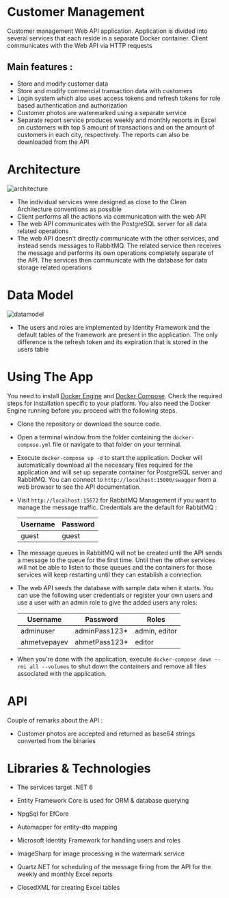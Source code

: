 # Customer Management

Customer management Web API application. Application is divided into several services that each reside in a separate Docker container. Client communicates with the Web API via HTTP requests

## Main features :

+ Store and modify customer data
+ Store and modify commercial transaction data with customers
+ Login system which also uses access tokens and refresh tokens for role based authentication and authorization
+ Customer photos are watermarked using a separate service
+ Separate report service produces weekly and monthly reports in Excel on customers with top 5 amount of transactions and on the amount of customers in each city, respectively. The reports can also be downloaded from the API

# Architecture

![architecture](https://i.imgur.com/yuRWP11.png)

+ The individual services were designed as close to the Clean Architecture conventions as possible
+ Client performs all the actions via communication with the web API
+ The web API communicates with the PostgreSQL server for all data related operations
+ The web API doesn't directly communicate with the other services, and instead sends messages to RabbitMQ. The related service then receives the message and performs its own operations completely separate of the API. The services then communicate with the database for data storage related operations

# Data Model

![datamodel](https://i.imgur.com/JAbuwXy.png)

+ The users and roles are implemented by Identity Framework and the default tables of the framework are present in the application. The only difference is the refresh token and its expiration that is stored in the users table


# Using The App

You need to install [Docker Engine](https://docs.docker.com/engine/install/) and [Docker Compose](https://docs.docker.com/compose/install/). Check the required steps for installation specific to your platform. You also need the Docker Engine running before you proceed with the following steps.

+ Clone the repository or download the source code.
+ Open a terminal window from the folder containing the ```docker-compose.yml``` file or navigate to that folder on your terminal.
+ Execute ```docker-compose up -d``` to start the application. Docker will automatically download all the necessary files required for the application and will set up separate container for PostgreSQL server and RabbitMQ. You can connect to ```http://localhost:15000/swagger``` from a web browser to see the API documentation.
+ Visit ```http://localhost:15672``` for RabbitMQ Management if you want to manage the message traffic. Credentials are the default for RabbitMQ :

    | Username | Password |
    |----------|----------|
    | guest    | guest    |

+ The message queues in RabbitMQ will not be created until the API sends a message to the queue for the first time. Until then the other services will not be able to listen to those queues and the containers for those services will keep restarting until they can establish a connection.
+ The web API seeds the database with sample data when it starts. You can use the following user credentials or register your own users and use a user with an admin role to give the added users any roles:

    | Username     | Password      | Roles         |
    |--------------|---------------|---------------|
    | adminuser    | adminPass123* | admin, editor |
    | ahmetvepayev | ahmetPass123* | editor        |

+ When you're done with the application, execute ```docker-compose down --rmi all --volumes``` to shut down the containers and remove all files associated with the application.

# API

Couple of remarks about the API :

+ Customer photos are accepted and returned as base64 strings converted from the binaries

# Libraries & Technologies

+ The services target .NET 6

+ Entity Framework Core is used for ORM & database querying
+ NpgSql for EfCore
+ Automapper for entity-dto mapping
+ Microsoft Identity Framework for handling users and roles
+ ImageSharp for image processing in the watermark service
+ Quartz.NET for scheduling of the message firing from the API for the weekly and monthly Excel reports
+ ClosedXML for creating Excel tables
